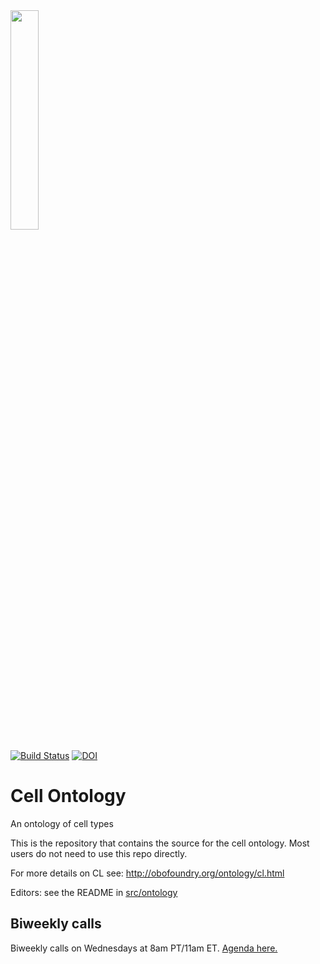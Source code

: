 <img src="https://user-images.githubusercontent.com/112839/107354015-9375bb00-6ac5-11eb-9394-7318df343ec2.png" width=30% height=30%>

[![Build Status](https://travis-ci.org/obophenotype/cell-ontology.svg?branch=master)](https://travis-ci.org/obophenotype/cell-ontology)
[![DOI](https://zenodo.org/badge/13996/obophenotype/cell-ontology.svg)](https://zenodo.org/badge/latestdoi/13996/obophenotype/cell-ontology)

# Cell Ontology 


An ontology of cell types

This is the repository that contains the source for the cell ontology. Most users do not need to use this repo directly.

For more details on CL see:
http://obofoundry.org/ontology/cl.html

Editors: see the README in [src/ontology](src/ontology)

## Biweekly calls

Biweekly calls on Wednesdays at 8am PT/11am ET.
[Agenda here.](https://docs.google.com/document/d/1XvMbNvr0FEsdqGhg79BYCYEHSqUxRHMcvhbGizEAht8/edit)
